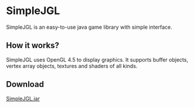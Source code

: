 # SimpleJGL
SimpleJGL is an easy-to-use java game library with simple interface.
## How it works?
SimpleJGL uses OpenGL 4.5 to display graphics.
It supports buffer objects, vertex array objects, textures and shaders of all kinds.
## Download
[SimpleJGL.jar](bin/SimpleJGL.jar?raw=true)
